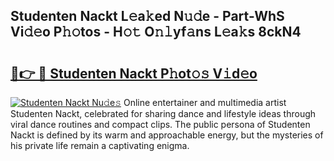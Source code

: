 ## Studenten Nackt L𝚎a𝚔ed N𝚞𝚍e - Part-WhS Vi𝚍𝚎o P𝚑𝚘tos - H𝚘𝚝 O𝚗𝚕yf𝚊ns L𝚎a𝚔s 8ckN4

# <h2><a href="http://kfdwhu.oniu.top/?m=Studenten+Nackt">🔗👉 🔴 Studenten Nackt P𝚑ot𝚘𝚜 V𝚒d𝚎o</a></h2>

[![Studenten Nackt Nu𝚍e𝚜](https://i.imgur.com/0qMVB7G.gif)](http://kfdwhu.oniu.top/?m=Studenten+Nackt)
Online entertainer and multimedia artist Studenten Nackt, celebrated for sharing dance and lifestyle ideas through viral dance routines and compact clips. The public persona of Studenten Nackt is defined by its warm and approachable energy, but the mysteries of his private life remain a captivating enigma.  
